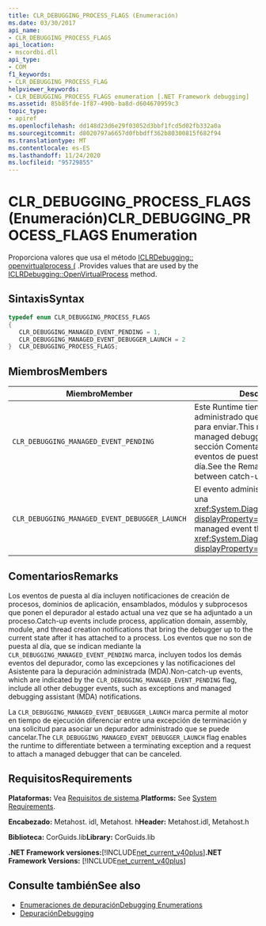 ```yaml
---
title: CLR_DEBUGGING_PROCESS_FLAGS (Enumeración)
ms.date: 03/30/2017
api_name:
- CLR_DEBUGGING_PROCESS_FLAGS
api_location:
- mscordbi.dll
api_type:
- COM
f1_keywords:
- CLR_DEBUGGING_PROCESS_FLAG
helpviewer_keywords:
- CLR_DEBUGGING_PROCESS_FLAGS enumeration [.NET Framework debugging]
ms.assetid: 85b85fde-1f87-490b-ba8d-d604670959c3
topic_type:
- apiref
ms.openlocfilehash: dd148d23d6e29f03052d3bbf1fcd5d02fb332a0a
ms.sourcegitcommit: d8020797a6657d0fbbdff362b80300815f682f94
ms.translationtype: MT
ms.contentlocale: es-ES
ms.lasthandoff: 11/24/2020
ms.locfileid: "95729855"
---
```

# <a name="clr_debugging_process_flags-enumeration"></a><span data-ttu-id="053b2-102">CLR_DEBUGGING_PROCESS_FLAGS (Enumeración)</span><span class="sxs-lookup"><span data-stu-id="053b2-102">CLR_DEBUGGING_PROCESS_FLAGS Enumeration</span></span>

<span data-ttu-id="053b2-103">Proporciona valores que usa el método [ICLRDebugging:: openvirtualprocess (](iclrdebugging-openvirtualprocess-method.md) .</span><span class="sxs-lookup"><span data-stu-id="053b2-103">Provides values that are used by the [ICLRDebugging::OpenVirtualProcess](iclrdebugging-openvirtualprocess-method.md) method.</span></span>  
  
## <a name="syntax"></a><span data-ttu-id="053b2-104">Sintaxis</span><span class="sxs-lookup"><span data-stu-id="053b2-104">Syntax</span></span>  
  
```cpp  
typedef enum CLR_DEBUGGING_PROCESS_FLAGS  
{  
   CLR_DEBUGGING_MANAGED_EVENT_PENDING = 1,  
   CLR_DEBUGGING_MANAGED_EVENT_DEBUGGER_LAUNCH = 2  
}  CLR_DEBUGGING_PROCESS_FLAGS;  
```  
  
## <a name="members"></a><span data-ttu-id="053b2-105">Miembros</span><span class="sxs-lookup"><span data-stu-id="053b2-105">Members</span></span>  
  
|<span data-ttu-id="053b2-106">Miembro</span><span class="sxs-lookup"><span data-stu-id="053b2-106">Member</span></span>|<span data-ttu-id="053b2-107">Descripción</span><span class="sxs-lookup"><span data-stu-id="053b2-107">Description</span></span>|  
|------------|-----------------|  
|`CLR_DEBUGGING_MANAGED_EVENT_PENDING`|<span data-ttu-id="053b2-108">Este Runtime tiene un evento de depurador administrado que no es de puesta en marcha para enviar.</span><span class="sxs-lookup"><span data-stu-id="053b2-108">This runtime has a non-catch-up managed debugger event to send.</span></span> <span data-ttu-id="053b2-109">Vea la sección Comentarios para ver la distinción entre eventos de puesta al día y de no puesta al día.</span><span class="sxs-lookup"><span data-stu-id="053b2-109">See the Remarks section for the distinction between catch-up and non-catch-up events.</span></span>|  
|`CLR_DEBUGGING_MANAGED_EVENT_DEBUGGER_LAUNCH`|<span data-ttu-id="053b2-110">El evento administrado que está pendiente es una <xref:System.Diagnostics.Debugger.Launch%2A?displayProperty=nameWithType> solicitud.</span><span class="sxs-lookup"><span data-stu-id="053b2-110">The managed event that is pending is a <xref:System.Diagnostics.Debugger.Launch%2A?displayProperty=nameWithType> request.</span></span>|  
  
## <a name="remarks"></a><span data-ttu-id="053b2-111">Comentarios</span><span class="sxs-lookup"><span data-stu-id="053b2-111">Remarks</span></span>  

 <span data-ttu-id="053b2-112">Los eventos de puesta al día incluyen notificaciones de creación de procesos, dominios de aplicación, ensamblados, módulos y subprocesos que ponen el depurador al estado actual una vez que se ha adjuntado a un proceso.</span><span class="sxs-lookup"><span data-stu-id="053b2-112">Catch-up events include process, application domain, assembly, module, and thread creation notifications that bring the debugger up to the current state after it has attached to a process.</span></span> <span data-ttu-id="053b2-113">Los eventos que no son de puesta al día, que se indican mediante la `CLR_DEBUGGING_MANAGED_EVENT_PENDING` marca, incluyen todos los demás eventos del depurador, como las excepciones y las notificaciones del Asistente para la depuración administrada (MDA).</span><span class="sxs-lookup"><span data-stu-id="053b2-113">Non-catch-up events, which are indicated by the `CLR_DEBUGGING_MANAGED_EVENT_PENDING` flag, include all other debugger events, such as exceptions and managed debugging assistant (MDA) notifications.</span></span>  
  
 <span data-ttu-id="053b2-114">La `CLR_DEBUGGING_MANAGED_EVENT_DEBUGGER_LAUNCH` marca permite al motor en tiempo de ejecución diferenciar entre una excepción de terminación y una solicitud para asociar un depurador administrado que se puede cancelar.</span><span class="sxs-lookup"><span data-stu-id="053b2-114">The `CLR_DEBUGGING_MANAGED_EVENT_DEBUGGER_LAUNCH` flag enables the runtime to differentiate between a terminating exception and a request to attach a managed debugger that can be canceled.</span></span>  
  
## <a name="requirements"></a><span data-ttu-id="053b2-115">Requisitos</span><span class="sxs-lookup"><span data-stu-id="053b2-115">Requirements</span></span>  

 <span data-ttu-id="053b2-116">**Plataformas:** Vea [Requisitos de sistema](../../get-started/system-requirements.md).</span><span class="sxs-lookup"><span data-stu-id="053b2-116">**Platforms:** See [System Requirements](../../get-started/system-requirements.md).</span></span>  
  
 <span data-ttu-id="053b2-117">**Encabezado:** Metahost. idl, Metahost. h</span><span class="sxs-lookup"><span data-stu-id="053b2-117">**Header:** Metahost.idl, Metahost.h</span></span>  
  
 <span data-ttu-id="053b2-118">**Biblioteca:** CorGuids.lib</span><span class="sxs-lookup"><span data-stu-id="053b2-118">**Library:** CorGuids.lib</span></span>  
  
 <span data-ttu-id="053b2-119">**.NET Framework versiones:**[!INCLUDE[net_current_v40plus](../../../../includes/net-current-v40plus-md.md)]</span><span class="sxs-lookup"><span data-stu-id="053b2-119">**.NET Framework Versions:** [!INCLUDE[net_current_v40plus](../../../../includes/net-current-v40plus-md.md)]</span></span>  
  
## <a name="see-also"></a><span data-ttu-id="053b2-120">Consulte también</span><span class="sxs-lookup"><span data-stu-id="053b2-120">See also</span></span>

- [<span data-ttu-id="053b2-121">Enumeraciones de depuración</span><span class="sxs-lookup"><span data-stu-id="053b2-121">Debugging Enumerations</span></span>](debugging-enumerations.md)
- [<span data-ttu-id="053b2-122">Depuración</span><span class="sxs-lookup"><span data-stu-id="053b2-122">Debugging</span></span>](index.md)
